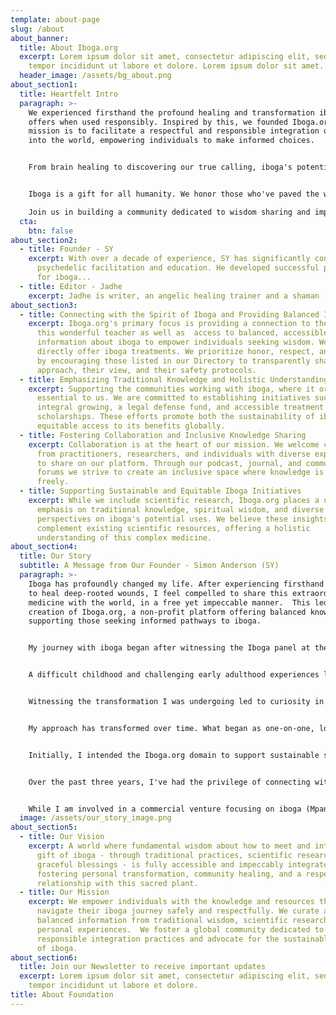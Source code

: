 ```yaml
---
template: about-page
slug: /about
about_banner:
  title: About Iboga.org
  excerpt: Lorem ipsum dolor sit amet, consectetur adipiscing elit, sed do eiusmod
    tempor incididunt ut labore et dolore. Lorem ipsum dolor sit amet.
  header_image: /assets/bg_about.png
about_section1:
  title: Heartfelt Intro
  paragraph: >-
    We experienced firsthand the profound healing and transformation iboga
    offers when used responsibly. Inspired by this, we founded Iboga.org. Our
    mission is to facilitate a respectful and responsible integration of iboga
    into the world, empowering individuals to make informed choices.


    From brain healing to discovering our true calling, iboga's potential benefits are as diverse as the people seeking them. It works holistically, not simply masking symptoms, but guiding individuals to uncover the roots of their challenges and higher potential.


    Iboga is a gift for all humanity. We honor those who've paved the way while advocating for accessible, responsible sharing of this knowledge globally.\

    Join us in building a community dedicated to wisdom sharing and impeccable practice with the Holy wood.
  cta:
    btn: false
about_section2:
  - title: Founder - SY
    excerpt: With over a decade of experience, SY has significantly contributed to
      psychedelic facilitation and education. He developed successful protocols
      for iboga...
  - title: Editor - Jadhe
    excerpt: Jadhe is writer, an angelic healing trainer and a shaman
about_section3:
  - title: Connecting with the Spirit of Iboga and Providing Balanced Information
    excerpt: Iboga.org's primary focus is providing a connection to the spirit of
      this wonderful teacher as well as  access to balanced, accessible
      information about iboga to empower individuals seeking wisdom. We do not
      directly offer iboga treatments. We prioritize honor, respect, and safety
      by encouraging those listed in our Directory to transparently share their
      approach, their view, and their safety protocols.
  - title: Emphasizing Traditional Knowledge and Holistic Understanding
    excerpt: Supporting the communities working with iboga, where it originates, is
      essential to us. We are committed to establishing initiatives such as
      integral growing, a legal defense fund, and accessible treatment
      scholarships. These efforts promote both the sustainability of iboga and
      equitable access to its benefits globally.
  - title: Fostering Collaboration and Inclusive Knowledge Sharing
    excerpt: Collaboration is at the heart of our mission. We welcome contributions
      from practitioners, researchers, and individuals with diverse experiences
      to share on our platform. Through our podcast, journal, and community
      forums we strive to create an inclusive space where knowledge is shared
      freely.
  - title: Supporting Sustainable and Equitable Iboga Initiatives
    excerpt: While we include scientific research, Iboga.org places a unique
      emphasis on traditional knowledge, spiritual wisdom, and diverse
      perspectives on iboga's potential uses. We believe these insights
      complement existing scientific resources, offering a holistic
      understanding of this complex medicine.
about_section4:
  title: Our Story
  subtitle: A Message from Our Founder - Simon Anderson (SY)
  paragraph: >-
    Iboga has profoundly changed my life. After experiencing firsthand its power
    to heal deep-rooted wounds, I feel compelled to share this extraordinary
    medicine with the world, in a free yet impeccable manner.  This led to the
    creation of Iboga.org, a non-profit platform offering balanced knowledge and
    supporting those seeking informed pathways to iboga.


    My journey with iboga began after witnessing the Iboga panel at the 2013 Khanyisa Conference at WITS university.  After a personal transformative experience with ibogaine, I was drawn to working with the rootbark itself.  With a background in spiritual practice, I approached iboga as a teacher, working with it through both flood doses and microdosing.  These experiences deepened my connection, even guiding me into completing training as a Sangoma.


    A difficult childhood and challenging early adulthood experiences left lasting scars.  While traditional spiritual practices had offered valuable tools, iboga brought a miraculous level of repair. It was as if we traveled back in time to mend those original wounds, transforming my life in unimaginable ways.


    Witnessing the transformation I was undergoing led to curiosity in my friends and community who desired to know more and experience firsthand this medicine, and so I was called into serving ceremony and supplying the wood.  Since beginning service in 2014, I have supported more than 250 people through iboga flood experiences and guided over 500 people through 7-week microdosing programs.


    My approach has transformed over time. What began as one-on-one, low-dose work has evolved into a collaborative model.  I'm honored to serve alongside my wife, herself a profound medicine woman and teacher, supported by our students and those seeking to study our protocols and approach to iboga.


    Initially, I intended the Iboga.org domain to support sustainable sourcing and supply. However, my years of serving the community, coupled with the growing interest in iboga through scientific studies, podcasts, and documentaries, highlighted the pressing need for a broader information platform.


    Over the past three years, I've had the privilege of connecting with others who share a similar mission of responsible knowledge-sharing and advocacy around iboga.  Together, we are entering a new era for Iboga.org.  Our expanded vision is to create a truly global, collaborative resource,  guided by the principles of integrity, inclusivity, and respect for this extraordinary medicine.


    While I am involved in a commercial venture focusing on iboga (Mpande Ethnomedicine), I am committed to ensuring Iboga.org operates with full editorial independence.  We strive for transparency about how my work may intersect with this informational resource.
  image: /assets/our_story_image.png
about_section5:
  - title: Our Vision
    excerpt: A world where fundamental wisdom about how to meet and integrate the
      gift of iboga - through traditional practices, scientific research, and
      graceful blessings - is fully accessible and impeccably integrated by all,
      fostering personal transformation, community healing, and a respectful
      relationship with this sacred plant.
  - title: Our Mission
    excerpt: We empower individuals with the knowledge and resources they need to
      navigate their iboga journey safely and respectfully. We curate and share
      balanced information from traditional wisdom, scientific research, and
      personal experiences.  We foster a global community dedicated to
      responsible integration practices and advocate for the sustainable future
      of iboga.
about_section6:
  title: Join our Newsletter to receive important updates
  excerpt: Lorem ipsum dolor sit amet, consectetur adipiscing elit, sed do eiusmod
    tempor incididunt ut labore et dolore.
title: About Foundation
---
```


